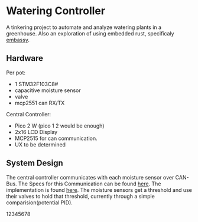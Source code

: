 # Watering Controller
A tinkering project to automate and analyze watering plants in a greenhouse.
Also an exploration of using embedded rust, specificaly [embassy](https://embassy.dev/).
## Hardware
Per pot:
  - 1 STM32F103C8# 
  - capacitive moisture sensor
  - valve
  - mcp2551 can RX/TX

  
Central Controller:
  - Pico 2 W (pico 1 2 would be enough)
  - 2x16 LCD Display
  - MCP2515 for can communication.
  - UX to be determined

## System Design
The central controller communicates with each moisture sensor over CAN-Bus.
The Specs for this Communication can be found [here](/can_protocol.md). The implementation is found [here](/can_protocol).
The moisture sensors get a threshold and use their valves to hold that threshold, currently through a simple comparision(potential PID).

12345678

